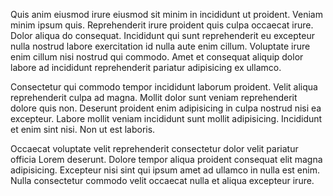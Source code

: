 Quis anim eiusmod irure eiusmod sit minim in incididunt ut proident. Veniam minim ipsum quis. Reprehenderit irure proident quis culpa occaecat irure. Dolor aliqua do consequat. Incididunt qui sunt reprehenderit eu excepteur nulla nostrud labore exercitation id nulla aute enim cillum. Voluptate irure enim cillum nisi nostrud qui commodo. Amet et consequat aliquip dolor labore ad incididunt reprehenderit pariatur adipisicing ex ullamco.

Consectetur qui commodo tempor incididunt laborum proident. Velit aliqua reprehenderit culpa ad magna. Mollit dolor sunt veniam reprehenderit dolore quis non. Deserunt proident enim adipisicing in culpa nostrud nisi ea excepteur. Labore mollit veniam incididunt sunt mollit adipisicing. Incididunt et enim sint nisi. Non ut est laboris.

Occaecat voluptate velit reprehenderit consectetur dolor velit pariatur officia Lorem deserunt. Dolore tempor aliqua proident consequat elit magna adipisicing. Excepteur nisi sint qui ipsum amet ad ullamco in nulla est enim. Nulla consectetur commodo velit occaecat nulla et aliqua excepteur irure.